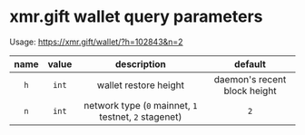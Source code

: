# xmr.gift wallet query parameters

Usage: https://xmr.gift/wallet/?h=102843&n=2

| name | value |      description      |           default            |
|:----:|:-----:|:---------------------:|:----------------------------:|
| `h`  | `int` | wallet restore height | daemon's recent block height |
| `n`  | `int` | network type (`0` mainnet, `1` testnet, `2` stagenet) | `2` |
